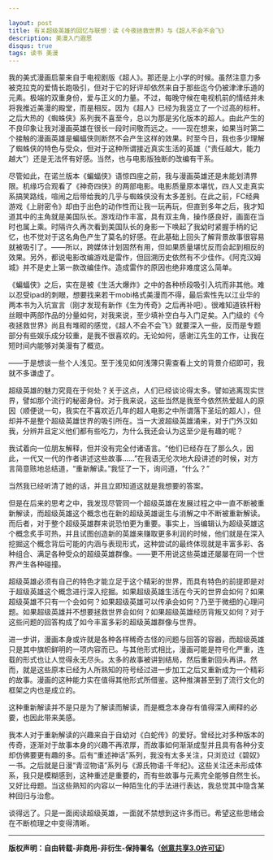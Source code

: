 ```yaml
---

layout: post
title: 有关超级英雄的回忆与联想：读《今夜拯救世界》与《超人不会不会飞》
description: 美漫入门遐思
disqus: true
tags: 读书 美漫
---
```

我的美式漫画启蒙来自于电视剧版《超人》。那还是上小学的时候。虽然注意力多被克拉克的爱情长跑吸引，但对于它的好评却依然来自于那些迄今仍被津津乐道的元素。极端的双重身份，爱与正义的力量。不过，每晚守候在电视机前的情结并未将我推近美漫的殿堂，而是相反。因为《超人》已经为我竖立了一个过高的标杆。之后大热的《蜘蛛侠》系列我不喜至今，总以为那是劣化版本的超人。由此产生的不良印象让我对漫画英雄在很长一段时间敬而远之。——现在想来，如果当时第二个接触的漫画英雄是蝙蝠侠则断然不会产生这样的效果。时至今日，我也多少理解了蜘蛛侠的特色与受众，但对于这种所谓接近真实生活的英雄（“责任越大，能力越大”）还是无法怀有好感。当然，也与电影版独断的改编有干系。

尽管如此，在诺兰版本《蝙蝠侠》语惊四座之前，我与漫画英雄还是未能划清界限。机缘巧合观看了《神奇四侠》的两部电影。电影质量原本堪忧，四人又走真实系搞笑路线，喧闹之后带给我的几乎与蜘蛛侠没有太多差别。在此之前，FC经典游戏《上尉密令》却由于出色的动作性而让我一玩再玩，但直到多年之后，我才知道其中的主角就是美国队长。游戏动作丰富，具有双主角，操作感良好，画面在当时也属上乘。时隔许久再次看到美国队长的身影一下唤起了我幼时紧握手柄的记忆，也不觉对于这名角色产生了莫名的好感。在此基础上回头了解背景故事很容易就被吸引了。——所以，跨媒体计划固然有用，但如果质量堪忧反而会起到相反的效果。另外，都说电影改编游戏是雷作，但回溯历史依然有不少佳作。《阿克汉姆城》并不是史上第一款改编佳作。造成雷作的原因也绝非难度这么简单。

《蝙蝠侠》之后，实在是被《生活大爆炸》之中的各种桥段吸引入坑而非其他。难以忍受ipad的刺眼，想要找来若干mobi格式美漫而不得，最后索性先以江业华的两本书为入坑宣言（刚才发现有新作《生为传奇》之后再补吧）。很难知道铁杆粉丝眼中两部作品的分量如何，对我来说，至少填补空白与入门足矣。入门级的《今夜拯救世界》尚且有堆砌的感觉，《超人不会不会飞》就要深入一些，反而是专题部分有些娱乐成分较重，是我不很喜欢的。无论如何，感谢江先生的工作，让我在短时间内能够对美漫有了概览。

——于是想谈一些个人浅见。至于浅见如何浅薄只需查看上文的背景介绍即可，我就不多谦虚了。

超级英雄的魅力究竟在于何处？关于这点，人们已经谈论得太多。譬如逃离现实世界，譬如那个流行的秘密身份。对于我来说，这些当然是我至今依然热爱超人的原因（顺便说一句，我实在不喜欢近几年的超人电影之中所谓落下圣坛的超人），但却并不是整个超级英雄世界的吸引所在。当一大波超级英雄涌来，对于门外汉如我，分辨并且定义他们都有些吃力，为什么我还会认为这至少是有趣的呢？

我试着向一位朋友解释，但并没有完全付诸语言。“他们已经存在了那么久，因此，一代又一代的作者讲述这些故事……”在我语无伦次地大段讲述的时候，对方言简意赅地总结道，“重新解读。”我怔了一下，询问道，“什么？”

当然我已经听清了她的话，并且立即知道这就是我想要的答案。

但是在后来的思考之中，我发现尽管同一个超级英雄在发展过程之中一直不断被重新解读，而超级英雄这个概念也在新的超级英雄诞生与消解之中不断被重新解读。而后者，对于整个超级英雄群来说恐怕更为重要。事实上，当编辑认为超级英雄这个概念炙手可热，并且试图创造新的英雄来赚取更多利润的时候，他们就是在深入挖掘这个概念背后可能的内涵与表现形式，这种尝试的最终体现就是丰富多彩、各种组合、满足各种受众的超级英雄群像。——更不用说这些英雄还屡屡在同一个世界产生各种碰撞。

超级英雄必须有自己的特色才能立足于这个精彩的世界，而具有特色的前提即是对于超级英雄这个概念进行深入挖掘。如果超级英雄生活在今天的世界会如何？如果超级英雄不只有一个会如何？如果超级英雄可以传承会如何？乃至于微细的心理问题。如果超级英雄并不想要拯救世界会如何？如果超级英雄经历背叛又如何？对于这些问题的回答构成了如今丰富多彩的超级英雄群像与世界。

进一步讲，漫画本身或许就是各种各样稀奇古怪的问题与回答的容器，而超级英雄只是其中旗帜鲜明的一项内容而已。与其他形式相比，漫画可能是符号化严重，连载的形式也让人觉得永无尽头。太多的故事被讲到结局，然后重新回头再讲。然而，就是这些原本已经为人所熟知的符号经过进一步加工之后又重新成为一个精彩的故事。漫画的这种能力实在值得其他形式所借鉴。这种推演甚至到了流行文化的框架之内也是成立的。

这种重新解读并不是只是为了解读而解读，而是概念本身存有值得深入阐释的必要，也因此带来美感。

我本人对于重新解读的兴趣来自于自幼对《白蛇传》的爱好。曾经比对多种版本的传奇，逐渐对于故事本身的兴趣不再浓厚，而故事如何渐渐成型并且具有各种分支却仿佛要更有趣的多。后有“重述神话”系列，我没有太多关注，只浏览过《碧奴》一书。之后就是日漫“青涩物语”系列与《源氏物语·千年纪》。这些关注还未形成体系，我只是模糊感到，这种重述是重要的，而有些故事与元素完全能够自然生长。又好比母题。当这些熟知的内容以一种陌生化的手法进行表达，我总觉其中隐含某种回归与治愈。

谈得远了。只是一面阅读超级英雄，一面就不禁想到这许多而已。希望这些思绪会在不断梳理之中变得清晰。

---
**版权声明：自由转载-非商用-非衍生-保持署名（[创意共享3.0许可证](https://creativecommons.org/licenses/by-nc-nd/3.0/deed.zh)）**